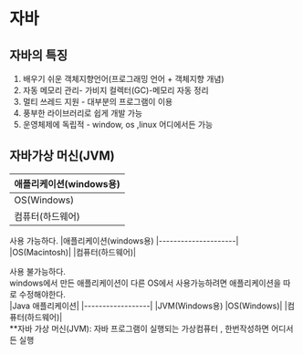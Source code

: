 # 자바 
## 자바의 특징 
1. 배우기 쉬운 객체지향언어(프로그래밍 언어 + 객체지향 개념)
2. 자동 메모리 관리- 가비지 컬렉터(GC)-메모리 자동 정리
3. 멀티 쓰레드 지원  - 대부분의 프로그램이 이용
4. 풍부한 라이브러리로 쉽게 개발 가능
5. 운영체제에 독립적 - window, os ,linux 어디에서든 가능  
## 자바가상 머신(JVM)
|애플리케이션(windows용)
|---------------------|
|OS(Windows)|
|컴퓨터(하드웨어)|

사용 가능하다.
|애플리케이션(windows용)
|---------------------|
|OS(Macintosh)|
|컴퓨터(하드웨어)|

사용 불가능하다.  
windows에서 만든 애플리케이션이  다른 OS에서 사용가능하려면 애플리케이션을 따로 수정해야한다.  
|Java 애플리케이션|
|------------------|
|JVM(Windows용)
|OS(Windows)|
|컴퓨터(하드웨어)|  
**자바 가상 머신(JVM): 자바 프로그램이 실행되는 가상컴퓨터 , 한번작성하면 어디서든 실행


